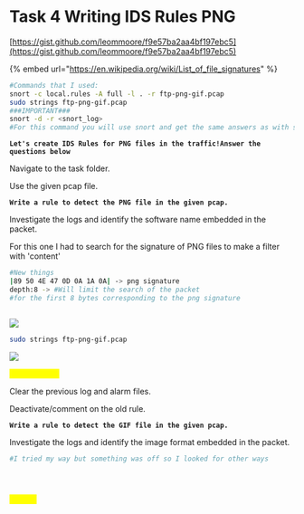 # Task 4 Writing IDS Rules PNG

[https://gist.github.com/leommoore/f9e57ba2aa4bf197ebc5](https://gist.github.com/leommoore/f9e57ba2aa4bf197ebc5)

{% embed url="https://en.wikipedia.org/wiki/List_of_file_signatures" %}

```bash
#Commands that I used:
snort -c local.rules -A full -l . -r ftp-png-gif.pcap
sudo strings ftp-png-gif.pcap
###IMPORTANT###
snort -d -r <snort_log>
#For this command you will use snort and get the same answers as with strings
```

**`Let's create IDS Rules for PNG files in the traffic!Answer the questions below`**

Navigate to the task folder.

Use the given pcap file.

**`Write a rule to detect the PNG file in the given pcap.`**

Investigate the logs and identify the software name embedded in the packet.



For this one I had to search for the signature of PNG files to make a filter with 'content'

```bash
#New things
|89 50 4E 47 0D 0A 1A 0A| -> png signature
depth:8 -> #Will limit the search of the packet 
#for the first 8 bytes corresponding to the png signature
```

&#x20;

<figure><img src="https://camo.githubusercontent.com/d7fec352bf5f92badd55df05a41c6484f7c329f5b1f16120912500590cd53eec/68747470733a2f2f692e696d6775722e636f6d2f5370354f71384a2e706e67" alt=""><figcaption></figcaption></figure>

&#x20;[![](https://camo.githubusercontent.com/2318b127e87967ec06c2eb0289785af1a70697727bcd44177bf06c40f2e03bdd/68747470733a2f2f692e696d6775722e636f6d2f317131764276442e706e67)](https://camo.githubusercontent.com/2318b127e87967ec06c2eb0289785af1a70697727bcd44177bf06c40f2e03bdd/68747470733a2f2f692e696d6775722e636f6d2f317131764276442e706e67)

```bash
sudo strings ftp-png-gif.pcap
```

[![](https://camo.githubusercontent.com/dc5ce9c40662a8b3bd6de542285ed14dcfd562e21882024a9c6f374b4f38c352/68747470733a2f2f692e696d6775722e636f6d2f6d593367575a672e706e67)](https://camo.githubusercontent.com/dc5ce9c40662a8b3bd6de542285ed14dcfd562e21882024a9c6f374b4f38c352/68747470733a2f2f692e696d6775722e636f6d2f6d593367575a672e706e67)

<mark style="color:yellow;">Adobe Image</mark>&#x20;

Clear the previous log and alarm files.

Deactivate/comment on the old rule.

**`Write a rule to detect the GIF file in the given pcap.`**

Investigate the logs and identify the image format embedded in the packet.

```bash
#I tried my way but something was off so I looked for other ways
```



<figure><img src="https://camo.githubusercontent.com/3d00769eaabb886a82a9fd198a79e003ae1a09f52372d52c7282c8fbf84d56a5/68747470733a2f2f692e696d6775722e636f6d2f42303366736a632e706e67" alt=""><figcaption></figcaption></figure>

<figure><img src="https://camo.githubusercontent.com/2845435614edd871d05291dc7b3328444a522598ae4a83294dfbc4e93f619cf3/68747470733a2f2f692e696d6775722e636f6d2f6b3331666650312e706e67" alt=""><figcaption></figcaption></figure>

&#x20;

<figure><img src="https://camo.githubusercontent.com/80058afac1552b7d58b4307c9caec25e35e25ff17b66f08e942965dfb1306097/68747470733a2f2f692e696d6775722e636f6d2f304e6a6b5073512e706e67" alt=""><figcaption></figcaption></figure>

<mark style="color:yellow;">GIF89a</mark>
